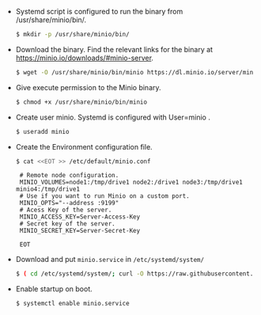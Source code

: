 
- Systemd script is configured to run the binary from /usr/share/minio/bin/.
  ```sh
  $ mkdir -p /usr/share/minio/bin/
  ```

- Download the binary. Find the relevant links for the binary at https://minio.io/downloads/#minio-server.
  ```sh
  $ wget -O /usr/share/minio/bin/minio https://dl.minio.io/server/minio/release/linux-amd64/minio
  ```

- Give execute permission to the Minio binary. 
  ```sh
  $ chmod +x /usr/share/minio/bin/minio
  ```

- Create user minio. Systemd is configured with User=minio . 
  ```sh
  $ useradd minio
  ```
  
- Create the Environment configuration file. 
  ```sh
  $ cat <<EOT >> /etc/default/minio.conf
  ```

  ```
   # Remote node configuration. 
   MINIO_VOLUMES=node1:/tmp/drive1 node2:/drive1 node3:/tmp/drive1 minio4:/tmp/drive1
   # Use if you want to run Minio on a custom port.
   MINIO_OPTS="--address :9199" 
   # Acess Key of the server.
   MINIO_ACCESS_KEY=Server-Access-Key
   # Secret key of the server. 
   MINIO_SECRET_KEY=Server-Secret-Key
   
   EOT
   ```

- Download and put `minio.service` in  `/etc/systemd/system/`
  ```sh
  $ ( cd /etc/systemd/system/; curl -O https://raw.githubusercontent.com/minio/minio/master/dist/linux-systemd/distributed/minio.service )
  ```
- Enable startup on boot.
  ```sh
  $ systemctl enable minio.service
  ```
   

  
  
